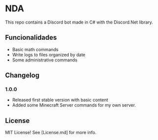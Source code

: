 # NDA
This repo contains a Discord bot made in C# with the Discord.Net library.

## Funcionalidades
* Basic math commands
* Write logs to files organized by date
* Some administrative commands

## Changelog

### 1.0.0

* Released first stable version with basic content
* Added some Minecraft Server commands for my own server.

## License

MIT License! See [License.md] for more info.
